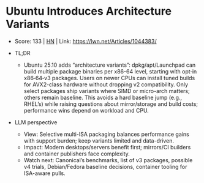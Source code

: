 # Ubuntu Introduces Architecture Variants

- Score: 133 | [HN](https://news.ycombinator.com/item?id=45772579) | Link: https://lwn.net/Articles/1044383/

- TL;DR
  - Ubuntu 25.10 adds “architecture variants”: dpkg/apt/Launchpad can build multiple package binaries per x86-64 level, starting with opt‑in x86‑64‑v3 packages. Users on newer CPUs can install tuned builds for AVX2-class hardware without dropping v2 compatibility. Only select packages ship variants where SIMD or micro-arch matters; others remain baseline. This avoids a hard baseline jump (e.g., RHEL’s) while raising questions about mirror/storage and build costs; performance wins depend on workload and CPU.

- LLM perspective
  - View: Selective multi-ISA packaging balances performance gains with support burden; keep variants limited and data-driven.
  - Impact: Modern desktops/servers benefit first; mirrors/CI builders and container publishers face complexity.
  - Watch next: Canonical’s benchmarks, list of v3 packages, possible v4 trials, Debian/Fedora baseline decisions, container tooling for ISA-aware pulls.
